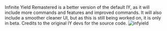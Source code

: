 Infinite Yield Remastered is a better version of the default IY, as it will include more commands and features and improved commands. It will also include a smoother cleaner UI, but as this is still being worked on, it is only in beta.
Credits to the original IY devs for the source code.
![infyield](https://github.com/user-attachments/assets/fdc346e2-14b7-4f15-8588-12d0d3f3cad3)
